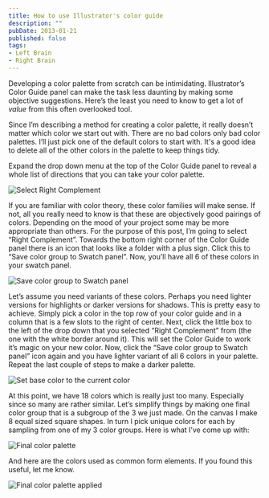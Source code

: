 ```yaml
---
title: How to use Illustrator's color guide
description: ""
pubDate: 2013-01-21
published: false
tags:
- Left Brain
- Right Brain
---
```

<p>Developing a color palette from scratch can be intimidating. Illustrator’s Color Guide panel can make the task less daunting by making some objective suggestions. Here’s the least you need to know to get a lot of <em>value</em> from this often overlooked tool.</p>
<p>Since I’m describing a method for creating a color palette, it really doesn’t matter which color we start out with. There are no bad colors only bad color palettes. I’ll just pick one of the default colors to start with. It's a good idea to delete all of the other colors in the palette to keep things tidy. 

Expand the drop down menu at the top of the Color Guide panel to reveal a whole list of directions that you can take your color palette. </p>
<img src="/sites/default/files/blogScreenshots/illustratorColorGuide/colorGuideSchemeDropDown.png" alt="Select Right Complement">
<p>If you are familiar with color theory, these color families will make sense. If not, all you really need to know is that these are objectively good pairings of colors. Depending on the mood of your project some may be more appropriate than others. For the purpose of this post, I’m going to select “Right Complement”. Towards the bottom right corner of the Color Guide panel there is an icon that looks like a folder with a plus sign. Click this to “Save color group to Swatch panel”. Now, you’ll have all 6 of these colors in your swatch panel. </p>
<img src="/sites/default/files/blogScreenshots/illustratorColorGuide/colorGuideSavePallet.png" alt="Save color group to Swatch panel">
<p>Let’s assume you need variants of these colors. Perhaps you need lighter versions for highlights or darker versions for shadows. This is pretty easy to achieve. Simply pick a color in the top row of your color guide and in a column that is a few slots to the right of center. Next, click the little box to the left of the drop down that you selected “Right Complement” from (the one with the white border around it). This will set the Color Guide to work it’s magic on your new color. Now, click the “Save color group to Swatch panel” icon again and you have lighter variant of all 6 colors in your palette. Repeat the last couple of steps to make a darker palette.</p>
<img src="/sites/default/files/blogScreenshots/illustratorColorGuide/guideReset.png" alt="Set base color to the current color">
<p>At this point, we have 18 colors which is really just too many. Especially since so many are rather similar. Let’s simplify things by making one final color group that is a subgroup of the 3 we just made. On the canvas I make 8 equal sized square shapes. In turn I pick unique colors for each by sampling from one of my 3 color groups. Here is what I’ve come up with:</p>
<img src="/sites/default/files/blogScreenshots/illustratorColorGuide/finalColorPallet.png" alt="Final color palette">
<p>And here are the colors used as common form elements. If you found this useful, let me know.</p>
<img src="/sites/default/files/blogScreenshots/illustratorColorGuide/orangeFormElements.png" alt="Final color palette applied">
